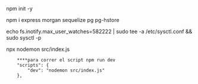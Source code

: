 


npm init -y

npm i express morgan sequelize pg pg-hstore

echo fs.inotify.max_user_watches=582222 | sudo tee -a /etc/sysctl.conf && sudo sysctl -p

npx nodemon src/index.js
        
        ****para correr el script npm run dev
        "scripts": {
            "dev": "nodemon src/index.js"
        },


